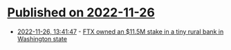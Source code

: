 # [Published on 2022-11-26](index.md)

* [2022-11-26, 13:41:47](https://news.ycombinator.com/item?id=33752558) - [FTX owned an $11.5M stake in a tiny rural bank in Washington state](https://www.businessinsider.com/ftx-owned-stake-in-tiny-rural-bank-bankruptcy-hearing-shows-2022-11)
